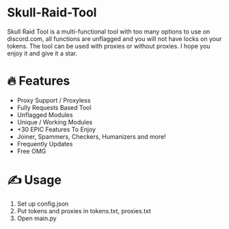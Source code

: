 # Skull-Raid-Tool
Skull Raid Tool is a multi-functional tool with too many options to use on discord.com, all functions are unflagged and you will not have locks on your tokens. The tool can be used with proxies or without proxies. I hope you enjoy it and give it a star.

# 🔥 Features
- Proxy Support / Proxyless
- Fully Requests Based Tool
- Unflagged Modules
- Unique / Working Modules
- +30 EPIC Features To Enjoy
- Joiner, Spammers, Checkers, Humanizers and more!
- Frequently Updates
- Free OMG

# ✍ Usage
1. Set up config.json
2. Put tokens and proxies in tokens.txt, proxies.txt
3. Open main.py
